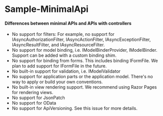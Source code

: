 # Sample-MinimalApi

#### Differences between minimal APIs and APIs with controllers

- No support for filters: For example, no support for IAsyncAuthorizationFilter, IAsyncActionFilter, IAsyncExceptionFilter, IAsyncResultFilter, and IAsyncResourceFilter.
- No support for model binding, i.e. IModelBinderProvider, IModelBinder. Support can be added with a custom binding shim.
- No support for binding from forms. This includes binding IFormFile. We plan to add support for IFormFile in the future.
- No built-in support for validation, i.e. IModelValidator
- No support for application parts or the application model. There's no way to apply or build your own conventions.
- No built-in view rendering support. We recommend using Razor Pages for rendering views.
- No support for JsonPatch
- No support for OData
- No support for ApiVersioning. See this issue for more details.
